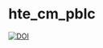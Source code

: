 # hte_cm_pblc

[![DOI](https://zenodo.org/badge/611754942.svg)](https://zenodo.org/badge/latestdoi/611754942)

